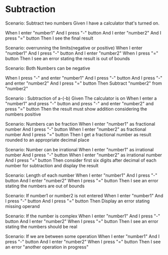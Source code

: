 # Subtraction

Scenario: Subtract two numbers
Given I have a calculator that's turned on.

When I enter "number1"
And I press "-" button
And I enter "number2"
And I press "=" button
Then I see the final result


Scenario: overrunning the limits(negative or positive)
When I enter "number1"
And I press "-" button
And I enter "number2"
When I press "=" button
Then I see an error stating the result is out of bounds

Scenario: Both Numbers can be negative

When I press "-" and enter "number1"
And I press "-" button
And I  press "-" and  enter "number2"
And I press "=" button
Then Subtract "number2" from "number2"

Scenario : Subtraction of a-(-b)
Given The calculator is on
When I enter a "number1"
    and press "-" button
    and press "-" and enter "number2"
    and press "=" button
Then the result must show addition considering the numbers positive


Scenario: Numbers can be fraction
When I enter "number1" as fractional number
And I press "-" button
When I enter "number2" as fractional number
And I press "=" button
Then I get a fractional number as result rounded to an appropriate decimal place

Scenario: Number can be irrational
When I enter "number1" as irrational number
And I press "-" button
When I enter "number2" as irrational number
And I press "=" button
Then consider first six digits after decimal of each number for subtraction and display the result
 
Scenario: Length of each number
When I enter "number1"
And I press "-" button
And I enter "number2"
When I press "=" button
Then I see an error stating the numbers are out of bounds

Scenario: If number1 or number2 is not entered
When I enter "number1"
And I press "-" button
And I press "=" button
Then Display an error stating missing operand

Scenario: If the number is complex
When I enter "number1"
And I press "-" button
And I enter "number2"
When I press "=" button
Then I see an error stating the numbers should be real

Scenario: If we are between some operation
When I enter "number1"
And I press "-" button
And I enter "number2"
When I press "=" button
Then I see an error "another operation in progress"
